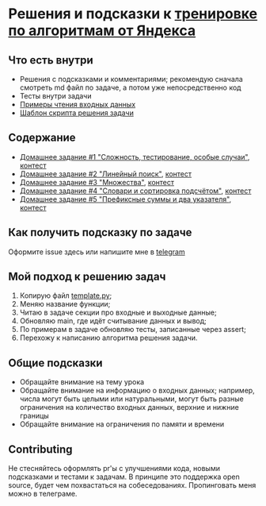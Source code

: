 # Решения и подсказки к [тренировке по алгоритмам от Яндекса](https://yandex.ru/yaintern/algorithm-training)

## Что есть внутри

- Решения с подсказками и комментариями; рекомендую сначала смотреть md файл по задаче, а потом уже непосредственно код
- Тесты внутри задачи
- [Примеры чтения входных данных](./read_input)
- [Шаблон скрипта решения задачи](./template.py)

## Содержание 

- [Домашнее задание #1 "Сложность, тестирование, особые случаи"](hw1/), [контест](https://contest.yandex.ru/contest/27393/problems/)
- [Домашнее задание #2 "Линейный поиск"](hw2/), [контест](https://contest.yandex.ru/contest/27472/problems/)
- [Домашнее задание #3 "Множества"](hw3/), [контест](https://contest.yandex.ru/contest/27663/problems/)
- [Домашнее задание #4 "Словари и сортировка подсчётом"](hw4/), [контест](https://contest.yandex.ru/contest/27665/problems/)
- [Домашнее задание #5 "Префиксные суммы и два указателя"](hw5/), [контест](https://contest.yandex.ru/contest/27794/problems/)

## Как получить подсказку по задаче

Оформите issue здесь или напишите мне в [telegram](https://t.me/OhAndrey)

## Мой подход к решению задач

1. Копирую файл [template.py](./template.py);
2. Меняю название функции;
3. Читаю в задаче секции про входные и выходные данные;
4. Обновляю main, где идёт считывание данных и вывод;
5. По примерам в задаче обновляю тесты, записанные через assert;
6. Перехожу к написанию алгоритма решения задачи.

## Общие подсказки

- Обращайте внимание на тему урока
- Обращайте внимание на информацию о входных данных; например, числа могут быть целыми или натуральными,
  могут быть разные ограничения на количество входных данных, верхние и нижние границы
- Обращайте внимание на ограничения по памяти и времени

## Contributing

Не стесняйтесь оформлять pr'ы с улучшениями кода, новыми подсказками и тестами к задачам.
В принципе это поддержка open source, будет чем похвастаться на собеседованиях.
Пропинговать меня можно в телеграме.
